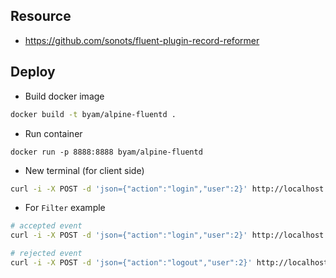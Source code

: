 ## Resource

- https://github.com/sonots/fluent-plugin-record-reformer

## Deploy

* Build docker image
```bash
docker build -t byam/alpine-fluentd .
```

* Run container
```
docker run -p 8888:8888 byam/alpine-fluentd
```

* New terminal (for client side)
```bash
curl -i -X POST -d 'json={"action":"login","user":2}' http://localhost:8888/test.cycle
```

* For `Filter` example
```bash
# accepted event
curl -i -X POST -d 'json={"action":"login","user":2}' http://localhost:8888/test.cycle

# rejected event
curl -i -X POST -d 'json={"action":"logout","user":2}' http://localhost:8888/test.cycle
```
